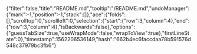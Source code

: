 {"filter":false,"title":"README.md","tooltip":"/README.md","undoManager":{"mark":-1,"position":-1,"stack":[]},"ace":{"folds":[],"scrolltop":0,"scrollleft":0,"selection":{"start":{"row":3,"column":4},"end":{"row":3,"column":4},"isBackwards":false},"options":{"guessTabSize":true,"useWrapMode":false,"wrapToView":true},"firstLineState":0},"timestamp":1562206536149,"hash":"662b4ec6faccdaa78b591576d548c37979bc3fb6"}